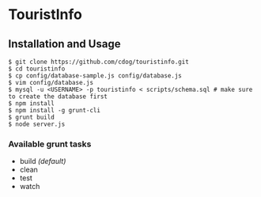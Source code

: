 # TouristInfo

## Installation and Usage

```
$ git clone https://github.com/cdog/touristinfo.git
$ cd touristinfo
$ cp config/database-sample.js config/database.js
$ vim config/database.js
$ mysql -u <USERNAME> -p touristinfo < scripts/schema.sql # make sure to create the database first
$ npm install
$ npm install -g grunt-cli
$ grunt build
$ node server.js
```

### Available grunt tasks

* build _(default)_
* clean
* test
* watch
